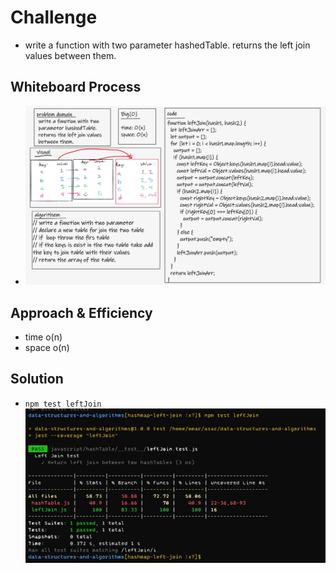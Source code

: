 # Challenge
- write a function with two parameter hashedTable. returns the left join values between them. 
## Whiteboard Process
- ![wb](Whiteboard.png)

## Approach & Efficiency
- time o(n)
- space o(n)

## Solution
- `npm test leftJoin`
![i](tst3.jpg)